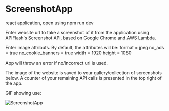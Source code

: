 # ScreenshotApp

react application, open using npm run dev

Enter website url to take a screenshot of it from the application using APIFlash's Screenshot API, based on Google Chrome and AWS Lambda.

Enter image attributs. By default, the attributes will be:
format = jpeg
no_ads = true
no_cookie_banners = true
width = 1920
height = 1080

App will throw an error if no/incorrect url is used.

The image of the website is saved to your gallery/collection of screenshots below. A counter of your remaining API calls is presented in the top right of the app.

GIF showing use:

![ScreenshotApp](https://github.com/mattyanthony/ScreenshotApp/assets/108240399/a387aff2-cc5b-4c3c-b4f2-ac01d7bcc69a)
